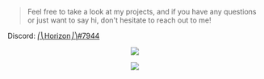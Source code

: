 > Feel free to take a look at my projects, and if you have any questions or just want to say hi, don't hesitate to reach out to me!

Discord: [⎛⎝Horizon⎠⎞#7944](discordapp.com/users/409018902119448577)

<p align="center">
  <!-- Metrics -->
  <img src="https://github.com/zZHorizonZz/zZHorizonZz/blob/main/github-metrics.svg">
</p>

<p align="center">
  <!-- Counter -->
  <img src="https://count.getloli.com/get/@zZHorizonZz?theme=moebooru">
</p>
